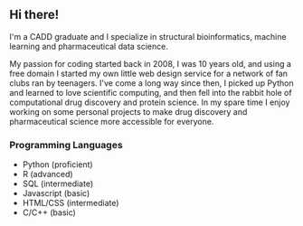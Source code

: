 ## Hi there!

I'm a CADD graduate and I specialize in structural bioinformatics, machine learning and pharmaceutical data science. 

My passion for coding started back in 2008, I was 10 years old, and using a free domain I started my own little web design service for a network of fan clubs ran by teenagers. I've come a long way since then, I picked up Python and learned to love scientific computing, and then fell into the rabbit hole of computational drug discovery and protein science. In my spare time I enjoy working on some personal projects to make drug discovery and pharmaceutical science more accessible for everyone.

### Programming Languages
- Python (proficient)
- R (advanced)
- SQL (intermediate)
- Javascript (basic)
- HTML/CSS (intermediate)
- C/C++ (basic)




